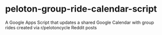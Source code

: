 # peloton-group-ride-calendar-script

A Google Apps Script that updates a shared Google Calendar with group rides created via r/pelotoncycle Reddit posts
